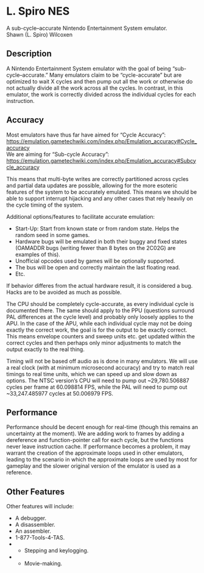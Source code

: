 # L. Spiro NES
A sub-cycle–accurate Nintendo Entertainment System emulator.
<br>Shawn (L. Spiro) Wilcoxen  

## Description
A Nintendo Entertainment System emulator with the goal of being “sub-cycle–accurate.” Many emulators claim to be “cycle-accurate” but are optimized to wait X cycles and then pump out all the work or otherwise do not actually divide all the work across all the cycles. In contrast, in this emulator, the work is correctly divided across the individual cycles for each instruction.  

## Accuracy
Most emulators have thus far have aimed for “Cycle Accuracy”: https://emulation.gametechwiki.com/index.php/Emulation_accuracy#Cycle_accuracy  
We are aiming for “Sub-cycle Accuracy”: https://emulation.gametechwiki.com/index.php/Emulation_accuracy#Subcycle_accuracy  
	
This means that multi-byte writes are correctly partitioned across cycles and partial data updates are possible, allowing for the more esoteric features of the system to be accurately emulated.  This means we should be able to support interrupt hijacking and any other cases that rely heavily on the cycle timing of the system.  

Additional options/features to facilitate accurate emulation:  
* Start-Up: Start from known state or from random state.  Helps the random seed in some games.  
* Hardware bugs will be emulated in both their buggy and fixed states (OAMADDR bugs (writing fewer than 8 bytes on the 2C02G) are examples of this).  
* Unofficial opcodes used by games will be optionally supported.  
* The bus will be open and correctly maintain the last floating read.  
* Etc.  

If behavior differes from the actual hardware result, it is considered a bug.  Hacks are to be avoided as much as possible.

The CPU should be completely cycle-accurate, as every individual cycle is documented there. The same should apply to the PPU (questions surround PAL differences at the cycle level) and probably only loosely applies to the APU.  In the case of the APU, while each individual cycle may not be doing exactly the correct work, the goal is for the output to be exactly correct. This means envelope counters and sweep units etc. get updated within the correct cycles and then perhaps only minor adjustments to match the output exactly to the real thing.  

Timing will not be based off audio as is done in many emulators. We will use a real clock (with at minimum microsecond accuracy) and try to match real timings to real time units, which we can speed up and slow down as options.  The NTSC version’s CPU will need to pump out ~29,780.506887 cycles per frame at 60.098814 FPS, while the PAL will need to pump out ~33,247.485977 cycles at 50.006979 FPS.

## Performance
Performance should be decent enough for real-time (though this remains an uncertainty at the moment). We are adding work to frames by adding a dereference and function-pointer call for each cycle, but the functions never leave instruction cache. If performance becomes a problem, it may warrant the creation of the approximate loops used in other emulators, leading to the scenario in which the approximate loops are used by most for gameplay and the slower original version of the emulator is used as a reference.  

## Other Features
Other features will include:  
* A debugger.  
* A disassembler.  
* An assembler.  
* 1-877-Tools-4-TAS.  
* * Stepping and keylogging.  
* * Movie-making.  
